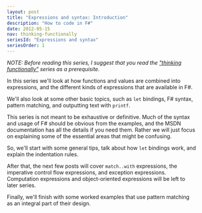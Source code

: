 ```yaml
---
layout: post
title: "Expressions and syntax: Introduction"
description: "How to code in F#"
date: 2012-05-15
nav: thinking-functionally
seriesId: "Expressions and syntax"
seriesOrder: 1
---
```


*NOTE: Before reading this series, I suggest that you read the ["thinking functionally"](/series/thinking-functionally.html) series as a prerequisite.*

In this series we'll look at how functions and values are combined into expressions, and the different kinds of expressions that are available in F#.

We'll also look at some other basic topics, such as `let` bindings, F# syntax, pattern matching, and outputting text with `printf`.

This series is not meant to be exhaustive or definitive. Much of the syntax and usage of F# should be obvious from the examples, and the MSDN documentation
has all the details if you need them. Rather we will just focus on explaining some of the essential areas that might be confusing.

So, we'll start with some general tips, talk about how `let` bindings work, and explain the indentation rules.

After that, the next few posts will cover `match..with` expressions, the imperative control flow expressions, and exception expressions. Computation expressions and object-oriented expressions will be left to later series.

Finally, we'll finish with some worked examples that use pattern matching as an integral part of their design.




